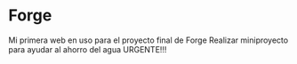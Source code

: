 # Forge
Mi primera web en uso para el proyecto final de Forge
Realizar miniproyecto para ayudar al ahorro del agua
URGENTE!!!
